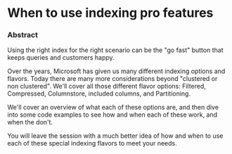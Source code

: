 # When to use indexing pro features

### Abstract
Using the right index for the right scenario can be the "go fast" button that keeps queries and customers happy. 

Over the years, Microsoft has given us many different indexing options and flavors. Today there are many more considerations beyond "clustered or non clustered". We'll cover all those different flavor options: Filtered, Compressed, Columnstore, included columns, and Partitioning. 

We'll cover an overview of what each of these options are, and then dive into some code examples to see how and when each of these work, and when the don't. 

You will leave the session with a much better idea of how and when to use each of these special indexing flavors to meet your needs.
